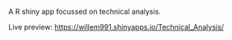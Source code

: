 A R shiny app focussed on technical analysis.

Live preview:  https://willem991.shinyapps.io/Technical_Analysis/
